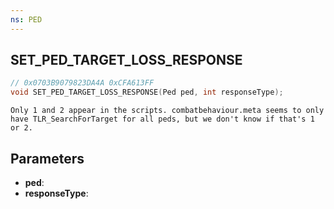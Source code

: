 ```yaml
---
ns: PED
---
```

## SET_PED_TARGET_LOSS_RESPONSE

```c
// 0x0703B9079823DA4A 0xCFA613FF
void SET_PED_TARGET_LOSS_RESPONSE(Ped ped, int responseType);
```

```
Only 1 and 2 appear in the scripts. combatbehaviour.meta seems to only have TLR_SearchForTarget for all peds, but we don't know if that's 1 or 2.  
```

## Parameters
* **ped**: 
* **responseType**: 


